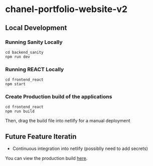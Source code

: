 # chanel-portfolio-website-v2

## Local Development

### Running Sanity Locally 
```
cd backend_sanity
npm run dev 
```

### Running REACT Locally 
```
cd frontend_react
npm start
```

### Create Production build of the applications 
```
cd frontend_react
npm run build 
```
Then, drag the build file into netlify for a manual deployment 


## Future Feature Iteratin 
- Continuous integration into netlify (possiblly need to add secrets)


You can view the production build [here](https://jellynelly.netlify.app/). 